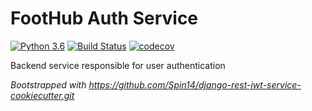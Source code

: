 FootHub Auth Service
==============================================

[![Python 3.6](https://img.shields.io/badge/python-3.6-blue.svg)](https://www.python.org/downloads/release/python-360/) [![Build Status](https://travis-ci.com/foothub/foothub-auth.svg?branch=master)](https://travis-ci.com/foothub/foothub-auth.svg?branch=master) [![codecov](https://codecov.io/gh/foothub/foothub-auth/branch/master/graph/badge.svg)](https://codecov.io/gh/foothub/foothub-auth)

Backend service responsible for user authentication

_Bootstrapped with https://github.com/Spin14/django-rest-jwt-service-cookiecutter.git_